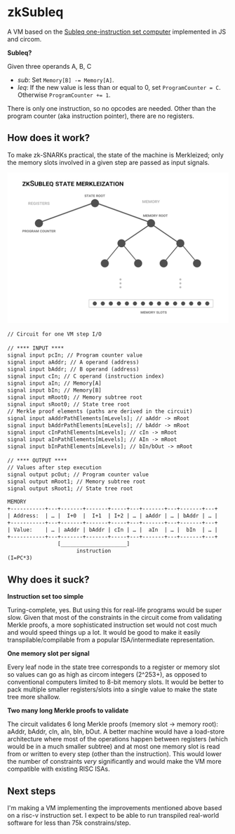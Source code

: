 # zkSubleq

A VM based on the [Subleq one-instruction set computer](https://esolangs.org/wiki/Subleq) implemented in JS and circom.

**Subleq?**

Given three operands A, B, C
- _sub_: Set `Memory[B] -= Memory[A]`.
- _leq_: If the new value is less than or equal to 0, set `ProgramCounter = C`. Otherwise `ProgramCounter += 1`.

There is only one instruction, so no opcodes are needed. Other than the program counter (aka instruction pointer), there are no registers.

## How does it work?

To make zk-SNARKs practical, the state of the machine is Merkleized; only the memory slots involved in a given step are passed as input signals.

![zkSubleq Merkleization graph](zkSubleq_merkle.jpg)

```circom
// Circuit for one VM step I/O

// **** INPUT ****
signal input pcIn; // Program counter value
signal input aAddr; // A operand (address)
signal input bAddr; // B operand (address)
signal input cIn; // C operand (instruction index)
signal input aIn; // Memory[A]
signal input bIn; // Memory[B]
signal input mRoot0; // Memory subtree root
signal input sRoot0; // State tree root
// Merkle proof elements (paths are derived in the circuit)
signal input aAddrPathElements[mLevels]; // aAddr -> mRoot
signal input bAddrPathElements[mLevels]; // bAddr -> mRoot
signal input cInPathElements[mLevels]; // cIn -> mRoot
signal input aInPathElements[mLevels]; // AIn -> mRoot
signal input bInPathElements[mLevels]; // bIn/bOut -> mRoot

// **** OUTPUT ****
// Values after step execution
signal output pcOut; // Program counter value
signal output mRoot1; // Memory subtree root
signal output sRoot1; // State tree root
```

```
MEMORY
+-----------+---+-------+-------+-----+---+-------+---+-------+---+
| Address:  | … |  I+0  |  I+1  | I+2 | … | aAddr | … | bAddr | … |
+-----------+---+-------+-------+-----+---+-------+---+-------+---+
| Value:    | … | aAddr | bAddr | cIn | … |  aIn  | … |  bIn  | … |
+-----------+---+-------+-------+-----+---+-------+---+-------+---+
                [_____________________]
                      instruction
(I=PC*3)
```

## Why does it suck?

**Instruction set too simple**

Turing-complete, yes. But using this for real-life programs would be super slow. Given that most of the constraints in the circuit come from validating Merkle proofs, a more sophisticated instruction set would not cost much and would speed things up a lot. It would be good to make it easily transpilable/compilable from a popular ISA/intermediate representation.

**One memory slot per signal**

Every leaf node in the state tree corresponds to a register or memory slot so values can go as high as circom integers (2^253+), as opposed to conventional computers limited to 8-bit memory slots. It would be better to pack multiple smaller registers/slots into a single value to make the state tree more shallow.

**Two many long Merkle proofs to validate**

The circuit validates 6 long Merkle proofs (memory slot -> memory root): aAddr, bAddr, cIn, aIn, bIn, bOut. A better machine would have a load-store architecture where most of the operations happen between registers (which would be in a much smaller subtree) and at most one memory slot is read from or written to every step (other than the instruction). This would lower the number of constraints _very_ significantly and would make the VM more compatible with existing RISC ISAs.

## Next steps

I'm making a VM implementing the improvements mentioned above based on a risc-v instruction set. I expect to be able to run transpiled real-world software for less than 75k constrains/step.
